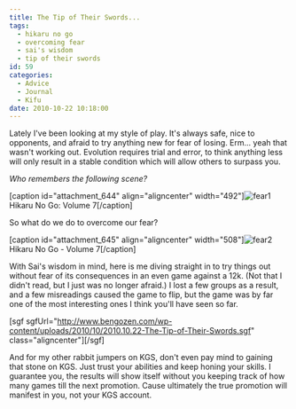```yaml
---
title: The Tip of Their Swords...
tags:
  - hikaru no go
  - overcoming fear
  - sai's wisdom
  - tip of their swords
id: 59
categories:
  - Advice
  - Journal
  - Kifu
date: 2010-10-22 10:18:00
---
```


Lately I've been looking at my style of play. It's always safe, nice to opponents, and afraid to try anything new for fear of losing. Erm... yeah that wasn't working out. Evolution requires trial and error, to think anything less will only result in a stable condition which will allow others to surpass you.

_Who remembers the following scene?_

[caption id="attachment_644" align="aligncenter" width="492"]![](http://www.bengozen.com/wp-content/uploads/2010/10/fear1-615x1024.jpg "fear1") Hikaru No Go: Volume 7[/caption]

<!--more-->So what do we do to overcome our fear?

[caption id="attachment_645" align="aligncenter" width="508"]![](http://www.bengozen.com/wp-content/uploads/2010/10/fear2-635x1024.jpg "fear2") Hikaru No Go - Volume 7[/caption]

With Sai's wisdom in mind, here is me diving straight in to try things out without fear of its consequences in an even game against a 12k. (Not that I didn't read, but I just was no longer afraid.) I lost a few groups as a result, and a few misreadings caused the game to flip, but the game was by far one of the most interesting ones I think you'll have seen so far.

[sgf sgfUrl="http://www.bengozen.com/wp-content/uploads/2010/10/2010.10.22-The-Tip-of-Their-Swords.sgf" class="aligncenter"][/sgf]

And for my other rabbit jumpers on KGS, don't even pay mind to gaining that stone on KGS. Just trust your abilities and keep honing your skills. I guarantee you, the results will show itself without you keeping track of how many games till the next promotion. Cause ultimately the true promotion will manifest in you, not your KGS account.